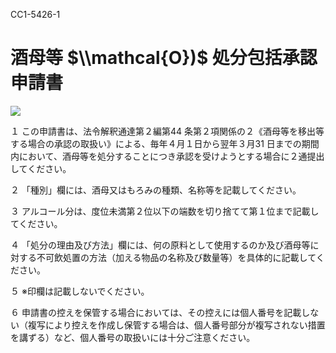 CC1-5426-1

# 酒母等 $\\mathcal{O})$ 処分包括承認申請書

![](https://www.nta.go.jp/tmp/31fa5397-0049-48ce-a821-d5e321759c18/images/95e6a4a19ef3aad57c048c44b0169c9d3e58c82884015a7533db045c2ba87c2f.jpg)

１ この申請書は、法令解釈通達第２編第44 条第２項関係の２《酒母等を移出等する場合の承認の取扱い》による、毎年４月１日から翌年３月31 日までの期間内において、酒母等を処分することにつき承認を受けようとする場合に２通提出してください。

２ 「種別」欄には、酒母又はもろみの種類、名称等を記載してください。

３ アルコール分は、度位未満第２位以下の端数を切り捨てて第１位まで記載してください。

４ 「処分の理由及び方法」欄には、何の原料として使用するのか及び酒母等に対する不可飲処置の方法（加える物品の名称及び数量等）を具体的に記載してください。

５ ※印欄は記載しないでください。

６ 申請書の控えを保管する場合においては、その控えには個人番号を記載しない（複写により控えを作成し保管する場合は、個人番号部分が複写されない措置を講ずる）など、個人番号の取扱いには十分ご注意ください。